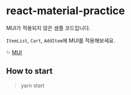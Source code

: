 # react-material-practice

MUI가 적용되지 않은 샘플 코드입니다.

`ItemList`, `Cart`, `AddItem`에 MUI를 적용해보세요.

✨ [MUI](https://mui.com/)

## How to start
> yarn start
